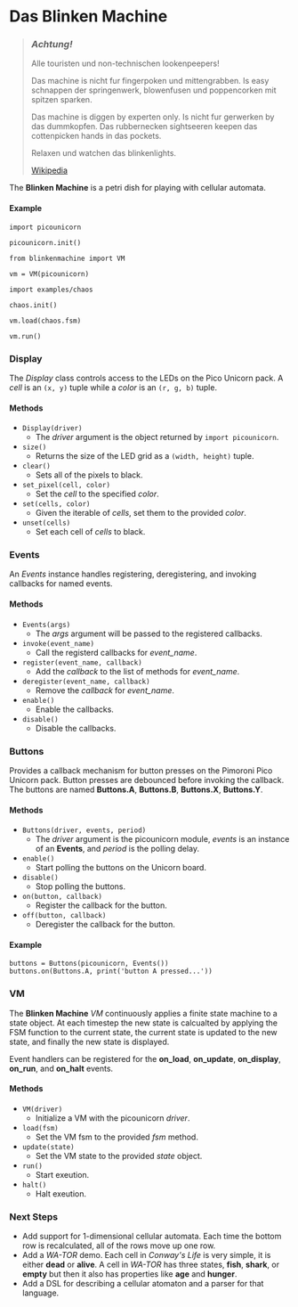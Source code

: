 Das Blinken Machine
===

> ### ***Achtung!***
> Alle touristen und non-technischen lookenpeepers! 
>
> Das machine is nicht fur fingerpoken und mittengrabben. Is easy schnappen der springenwerk, blowenfusen und poppencorken mit spitzen sparken. 
>
> Das machine is diggen by experten only. Is nicht fur gerwerken by das dummkopfen. Das rubbernecken sightseeren keepen das cottenpicken hands in das pockets. 
>
> Relaxen und watchen das blinkenlights.
>
> [Wikipedia](https://en.wikipedia.org/wiki/Blinkenlights)

The **Blinken Machine** is a petri dish for playing with cellular automata. 

#### Example
```
import picounicorn 

picounicorn.init()

from blinkenmachine import VM

vm = VM(picounicorn)

import examples/chaos

chaos.init()

vm.load(chaos.fsm)

vm.run()
```

### Display

The *Display* class controls access to the LEDs on the Pico Unicorn pack. A *cell* is
an ```(x, y)``` tuple while a *color* is an ```(r, g, b)``` tuple.

#### Methods

* ```Display(driver)```
    * The *driver*  argument is the object returned by ```import picounicorn```.
* ```size()```
    * Returns the size of the LED grid as a ```(width, height)``` tuple.
* ```clear()```
    * Sets all of the pixels to black.
* ```set_pixel(cell, color)```
    * Set the *cell* to the specified *color*.
* ```set(cells, color)```
    * Given the iterable of *cells*, set them to the provided *color*.
* ```unset(cells)```
    * Set each cell of *cells* to black.

### Events

An *Events* instance handles registering, deregistering, and invoking callbacks for named events.

#### Methods

* ```Events(args)```
    * The *args* argument will be passed to the registered callbacks.
* ```invoke(event_name)```
    * Call the registerd callbacks for *event_name*.
* ```register(event_name, callback)```
    * Add the *callback* to the list of methods for *event_name*.
* ```deregister(event_name, callback)```
    * Remove the *callback* for *event_name*.
* ```enable()```
    * Enable the callbacks.
* ```disable()```
    * Disable the callbacks.

### Buttons

Provides a callback mechanism for button presses on the Pimoroni Pico Unicorn pack. Button presses are debounced before invoking the callback. The buttons are named **Buttons.A**, **Buttons.B**, **Buttons.X**, **Buttons.Y**.

#### Methods

* ```Buttons(driver, events, period)```
    * The *driver* argument is the picounicorn module, *events* is an instance of an **Events**, and *period* is the polling delay.
* ```enable()```
    * Start polling the buttons on the Unicorn board.
* ```disable()```
    * Stop polling the buttons.
* ```on(button, callback)```
    * Register the callback for the button.
* ```off(button, callback)```
    * Deregister the callback for the button.

#### Example
```
buttons = Buttons(picounicorn, Events())
buttons.on(Buttons.A, print('button A pressed...'))
```

### VM

The **Blinken Machine** *VM* continuously applies a finite state machine to a state object. At each timestep the new state is calcualted by applying the FSM function to the current state, the current state is updated to the new state, and finally the new state is displayed.

Event handlers can be registered for the **on_load**, **on_update**, **on_display**, **on_run**, and **on_halt** events.

#### Methods

* ```VM(driver)```
    * Initialize a VM with the picounicorn *driver*.
* ```load(fsm)```
    * Set the VM fsm to the provided *fsm* method.
* ```update(state)```
    * Set the VM state to the provided *state* object.
* ```run()```
    * Start exeution.
* ```halt()```
    * Halt exeution.

### Next Steps

* Add support for 1-dimensional cellular automata. Each time the bottom row is recalculated, 
all of the rows move up one row.
* Add a *WA-TOR* demo. Each cell in *Conway's Life* is very simple, it is either **dead** or **alive**. A cell in *WA-TOR* has three states, **fish**, **shark**, or **empty** but 
then it also has properties like **age** and **hunger**.
* Add a DSL for describing a cellular atomaton and a parser for that language.
